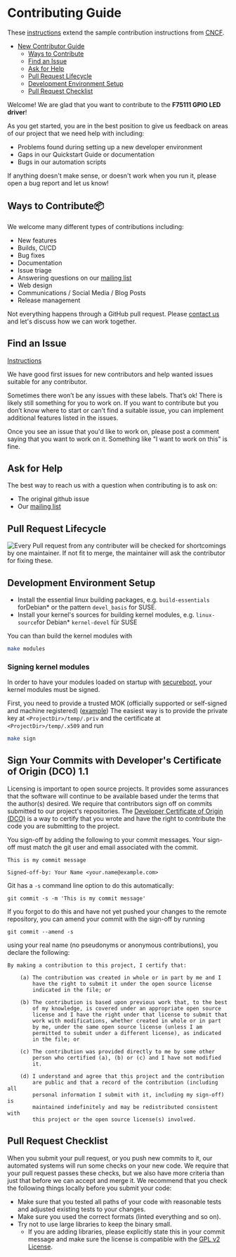 # Contributing Guide

These [instructions](https://contribute.cncf.io/maintainers/github/templates/required/contributing/#introduction) extend the sample contribution instructions from [CNCF](https://contribute.cncf.io/).

* [New Contributor Guide](#contributing-guide)
    * [Ways to Contribute](#ways-to-contribute)
    * [Find an Issue](#find-an-issue)
    * [Ask for Help](#ask-for-help)
    * [Pull Request Lifecycle](#pull-request-lifecycle)
    * [Development Environment Setup](#development-environment-setup)
    * [Pull Request Checklist](#pull-request-checklist)

Welcome! We are glad that you want to contribute to the __F75111 GPIO LED driver__!

As you get started, you are in the best position to give us feedback on areas of
our project that we need help with including:

* Problems found during setting up a new developer environment
* Gaps in our Quickstart Guide or documentation
* Bugs in our automation scripts

If anything doesn't make sense, or doesn't work when you run it, please open a
bug report and let us know!

## Ways to Contribute📦

We welcome many different types of contributions including:

* New features
* Builds, CI/CD
* Bug fixes
* Documentation
* Issue triage
* Answering questions on our [mailing list](https://groups.google.com/g/innomotics-oss)
* Web design
* Communications / Social Media / Blog Posts
* Release management

Not everything happens through a GitHub pull request. Please [contact us](mailto:mathias.haimerl@siemens.com) and let's
discuss how we can work together.

## Find an Issue

[Instructions](https://contribute.cncf.io/maintainers/github/templates/required/contributing/#find-an-issue)

We have good first issues for new contributors and help wanted issues suitable
for any contributor.

Sometimes there won’t be any issues with these labels. That’s ok! There is
likely still something for you to work on. If you want to contribute but you
don’t know where to start or can't find a suitable issue, you can implement additional features listed in the issues.

Once you see an issue that you'd like to work on, please post a comment saying
that you want to work on it. Something like "I want to work on this" is fine.

## Ask for Help

The best way to reach us with a question when contributing is to ask on:

* The original github issue
* Our [mailing list](https://groups.google.com/g/innomotics-oss)

## Pull Request Lifecycle

![Every Pull request from any contributer will be checked for shortcomings by one maintainer. If not fit to merge, the maintainer will ask the contributor for fixing these.](../doc/Contributing.drawio.png)

## Development Environment Setup

* Install the essential linux building packages, e.g. `build-essentials` forDebian*  or the pattern `devel_basis` for SUSE.
* Install your kernel's sources for building kernel modules, e.g. `linux-source`for Debian* `kernel-devel` für SUSE

You can than build the kernel modules with 
```bash
make modules
```

### Signing kernel modules

In order to have your modules loaded on startup with [secureboot](https://www.keyfactor.com/blog/what-is-secure-boot-its-where-iot-security-starts/), your kernel modules must be signed.

First, you need to provide a trusted MOK (officially supported or self-signed and machine registered) ([example](https://docs.oracle.com/cd/F22978_01/tutorial-uefi-secureboot-module/))
The easiest way is to provide the private key at `<ProjectDir>/temp/.priv` and the certificate at `<ProjectDir>/temp/.x509` and run
```bash
make sign
```

## Sign Your Commits with Developer's Certificate of Origin (DCO) 1.1
Licensing is important to open source projects. It provides some assurances that
the software will continue to be available based under the terms that the
author(s) desired. We require that contributors sign off on commits submitted to
our project's repositories. The [Developer Certificate of Origin (DCO)](https://probot.github.io/apps/dco/) is a way to certify that you wrote and
have the right to contribute the code you are submitting to the project.

You sign-off by adding the following to your commit messages. Your sign-off must
match the git user and email associated with the commit.

    This is my commit message

    Signed-off-by: Your Name <your.name@example.com>

Git has a `-s` command line option to do this automatically:

    git commit -s -m 'This is my commit message'

If you forgot to do this and have not yet pushed your changes to the remote
repository, you can amend your commit with the sign-off by running

    git commit --amend -s 


using your real name (no pseudonyms or anonymous contributions), you declare the
following:

    By making a contribution to this project, I certify that:

        (a) The contribution was created in whole or in part by me and I
            have the right to submit it under the open source license
            indicated in the file; or

        (b) The contribution is based upon previous work that, to the best
            of my knowledge, is covered under an appropriate open source
            license and I have the right under that license to submit that
            work with modifications, whether created in whole or in part
            by me, under the same open source license (unless I am
            permitted to submit under a different license), as indicated
            in the file; or

        (c) The contribution was provided directly to me by some other
            person who certified (a), (b) or (c) and I have not modified
            it.

        (d) I understand and agree that this project and the contribution
            are public and that a record of the contribution (including all
            personal information I submit with it, including my sign-off) is
            maintained indefinitely and may be redistributed consistent with
            this project or the open source license(s) involved.

## Pull Request Checklist

When you submit your pull request, or you push new commits to it, our automated
systems will run some checks on your new code. We require that your pull request
passes these checks, but we also have more criteria than just that before we can
accept and merge it. We recommend that you check the following things locally
before you submit your code:

* Make sure that you tested all paths of your code with reasonable tests and adjusted existing tests to your changes.
* Make sure you used the correct formats (linted everything and so on).
* Try not to use large libraries to keep the binary small.
  * If you are adding libraries, please explicitly state this in your commit message and make sure the license is compatible with the [GPL v2 License](../LICENSE.md).